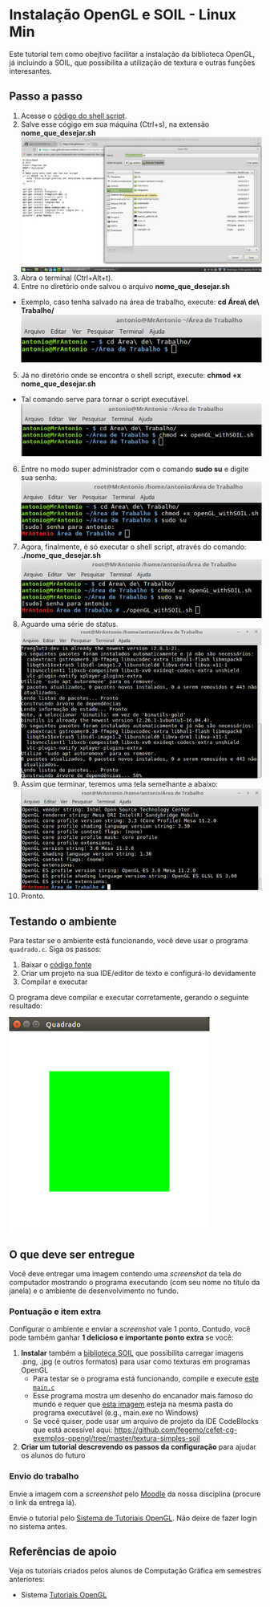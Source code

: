 # Instalação OpenGL e SOIL - Linux Min

Este tutorial tem como obejtivo facilitar a instalação da biblioteca OpenGL, já incluindo a SOIL, que possibilita a
utilização de textura e outras funções interesantes.

## Passo a passo

1. Acesse o [código do shell script](https://raw.githubusercontent.com/antonioaads/open_GL/master/openGL_withSOIL.sh).
2. Salve esse cógigo em sua máquina (Ctrl+s), na extensão **nome_que_desejar.sh**
![Imagem mostrando a gravação do arquivo](Passo1.png)
3. Abra o terminal (Ctrl+Alt+t).
4. Entre no diretório onde salvou o arquivo **nome_que_desejar.sh**
  - Exemplo, caso tenha salvado na área de trabalho, execute: **cd Área\ de\ Trabalho/** 
  ![Imagem mostrando o acesso ao diretório](Passo2.png)
5. Já no diretório onde se encontra o shell script, execute: **chmod +x nome_que_desejar.sh**
  - Tal comando serve para tornar o script executável.
  ![Imagem mostrando a execução do comando chmod](Passo3.png)
6. Entre no modo super administrador com o comando **sudo su** e digite sua senha.
  ![Imagem mostrando o acesso ao super admin](Passo4.png)
7. Agora, finalmente, é só executar o shell script, através do comando: **./nome_que_desejar.sh**
  ![Executando o script](Passo5.png)
8. Aguarde uma série de status.
  ![Imagem mostrando a execução do script](Passo6.png)
9. Assim que terminar, teremos uma tela semelhante a abaixo:
  ![Imagem mostrando o final da instalação](Passo7.png)
10. Pronto.

## Testando o ambiente

Para testar se o ambiente está funcionando, você deve usar o programa
`quadrado.c`. Siga os passos:

1. Baixar o [código fonte](https://raw.githubusercontent.com/antonioaads/open_GL/master/testeopenGL)
1. Criar um projeto na sua IDE/editor de texto e configurá-lo devidamente
1. Compilar e executar

O programa deve compilar e executar corretamente, gerando o seguinte resultado:

![Imagem mostrando uma janela com o fundo branco e um quadrado verde, centralizado, ocupando aparentemente 50% do espaço](quadrado.png)

## O que deve ser entregue

Você deve entregar uma imagem contendo uma _screenshot_ da tela do computador
mostrando o programa executando (com seu nome no título da janela) e o
ambiente de desenvolvimento no fundo.

### Pontuação e item extra

Configurar o ambiente e enviar a _screenshot_ vale 1 ponto. Contudo,
você pode também ganhar **1 delicioso e importante ponto extra** se você:

1. **Instalar** também a [biblioteca SOIL][soil-search] que possibilita
   carregar imagens .png, .jpg (e outros formatos) para usar como texturas
   em programas OpenGL
   - Para testar se o programa está funcionando, compile e execute
     [este `main.c`][soil-main]
   - Esse programa mostra um desenho do encanador mais famoso do mundo e
     requer que [esta imagem][mario] esteja na mesma pasta do programa executável
     (e.g., main.exe no Windows)
   - Se você quiser, pode usar um arquivo de projeto da IDE CodeBlocks
     que está acessível aqui: https://github.com/fegemo/cefet-cg-exemplos-opengl/tree/master/textura-simples-soil
1. **Criar um tutorial descrevendo os passos da configuração** para ajudar
   os alunos do futuro

[soil-search]: https://www.google.com.br/search?hl=pt-BR&q=soil+opengl&meta=&gws_rd=ssl
[soil-main]: https://raw.githubusercontent.com/fegemo/cefet-cg-exemplos-opengl/master/textura-simples-soil/main.c
[mario]: https://github.com/fegemo/cefet-cg-exemplos-opengl/blob/master/textura-simples-soil/mario.png


### Envio do trabalho

Envie a imagem com a _screenshot_ pelo [Moodle](http://ava.cefetmg.br) da 
nossa disciplina (procure o link da entrega lá).

Envie o tutorial pelo
[Sistema de Tutoriais OpenGL](http://opengl-tutorials.herokuapp.com/). Não
deixe de fazer login no sistema antes.


## Referências de apoio

Veja os tutoriais criados pelos alunos de Computação Gráfica em semestres
anteriores:

- Sistema [Tutoriais OpenGL](http://opengl-tutorials.herokuapp.com/)
